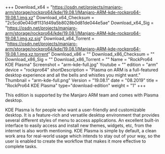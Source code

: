 +++
Download_x64 = "https://osdn.net/projects/manjaro-arm/storage/rockpro64/kde/19.08.1/Manjaro-ARM-kde-rockpro64-19.08.1.img.xz"
Download_x64_Checksum = "2c5cd0e040df1131d49a5b8028b0d81de044e5ae"
Download_x64_Sig = "https://osdn.net/projects/manjaro-arm/storage/rockpro64/kde/19.08.1/Manjaro-ARM-kde-rockpro64-19.08.1.img.xz.sig"
Download_x64_Torrent = "https://osdn.net/projects/manjaro-arm/storage/rockpro64/kde/19.08.1/Manjaro-ARM-kde-rockpro64-19.08.1.img.xz.torrent"
Download_x86 = ""
Download_x86_Checksum = ""
Download_x86_Sig = ""
Download_x86_Torrent = ""
Name = "RockPro64 KDE Plasma"
Screenshot = "arm-kde-full.jpg"
Youtube = ""
edition = "arm"
device = "rockpro64"
shortDescription = "Plasma on ARM is a full-featured desktop experience and all the bells and whistles you might want."
Thumbnail = "arm-kde-full.png"
Version = "19.08.1"
date = "08.2019"
title = "RockPro64 KDE Plasma"
type="download-edition"
weight = "1"
+++

This edition is supported by the Manjaro ARM team and comes with Plasma desktop.

KDE Plasma is for people who want a user-friendly and customizable desktop. It is a feature-rich and versatile desktop environment that provides several different styles of menu to access applications. An excellent built-in interface to easily access and install new themes, widgets, etc, from the internet is also worth mentioning. KDE Plasma is simple by default, a clean work area for real-world usage which intends to stay out of your way, so the user is enabled to create the workflow that makes it more effective to complete tasks.
